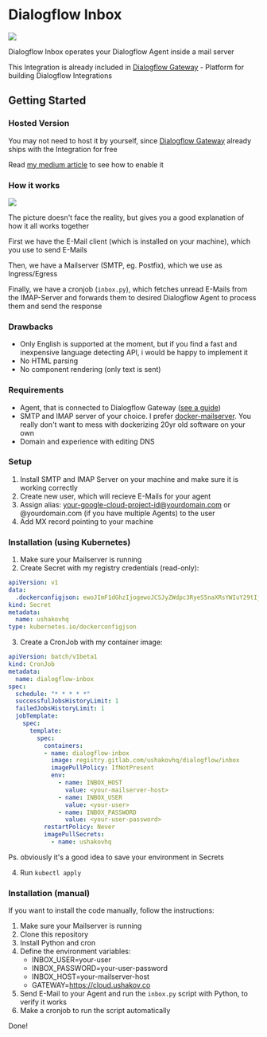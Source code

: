 # Dialogflow Inbox

![](https://i.imgur.com/8yoLPGI.png)

Dialogflow Inbox operates your Dialogflow Agent inside a mail server

This Integration is already included in [Dialogflow Gateway](https://dialogflow.cloud.ushakov.co) - Platform for building Dialogflow Integrations

## Getting Started

### Hosted Version

You may not need to host it by yourself, since [Dialogflow Gateway](https://dialogflow.cloud.ushakov.co) already ships with the Integration for free

Read [my medium article](https://medium.com/@ushakovhq/dialogflow-over-e-mail-85bd1b3dd8d6) to see how to enable it

### How it works

![](https://i.imgur.com/LliWtRV.png)

The picture doesn't face the reality, but gives you a good explanation of how it all works together

First we have the E-Mail client (which is installed on your machine), which you use to send E-Mails

Then, we have a Mailserver (SMTP, eg. Postfix), which we use as Ingress/Egress

Finally, we have a cronjob (`inbox.py`), which fetches unread E-Mails from the IMAP-Server and forwards them to desired Dialogflow Agent to process them and send the response

### Drawbacks

- Only English is supported at the moment, but if you find a fast and inexpensive language detecting API, i would be happy to implement it
- No HTML parsing
- No component rendering (only text is sent)

### Requirements

- Agent, that is connected to Dialogflow Gateway ([see a guide](https://medium.com/@ushakovhq/dialogflow-gateway-installation-8f3c6247ef82))
- SMTP and IMAP server of your choice. I prefer [docker-mailserver](https://github.com/tomav/docker-mailserver). You really don't want to mess with dockerizing 20yr old software on your own
- Domain and experience with editing DNS

### Setup

1. Install SMTP and IMAP Server on your machine and make sure it is working correctly
2. Create new user, which will recieve E-Mails for your agent
3. Assign alias: your-google-cloud-project-id@yourdomain.com or @yourdomain.com (if you have multiple Agents) to the user
4. Add MX record pointing to your machine

### Installation (using Kubernetes)

1. Make sure your Mailserver is running
2. Create Secret with my registry credentials (read-only):

```yaml
apiVersion: v1
data:
  .dockerconfigjson: ewoJImF1dGhzIjogewoJCSJyZWdpc3RyeS5naXRsYWIuY29tIjogewoJCQkiYXV0aCI6ICJaMmwwYkdGaUsyUmxjR3h2ZVMxMGIydGxiaTAzTlRnNE5EcHZURWhTTTJKS2MzcEtkbXMzVTNGNlpUaG5PQT09IgoJCX0KCX0sCgkiSHR0cEhlYWRlcnMiOiB7CgkJIlVzZXItQWdlbnQiOiAiRG9ja2VyLUNsaWVudC8xOC4wOS4wIChsaW51eCkiCgl9Cn0=
kind: Secret
metadata:
  name: ushakovhq
type: kubernetes.io/dockerconfigjson
```

3. Create a CronJob with my container image:

```yaml
apiVersion: batch/v1beta1
kind: CronJob
metadata:
  name: dialogflow-inbox
spec:
  schedule: "* * * * *"
  successfulJobsHistoryLimit: 1
  failedJobsHistoryLimit: 1
  jobTemplate:
    spec:
      template:
        spec:
          containers:
          - name: dialogflow-inbox
            image: registry.gitlab.com/ushakovhq/dialogflow/inbox
            imagePullPolicy: IfNotPresent
            env:
              - name: INBOX_HOST
                value: <your-mailserver-host>
              - name: INBOX_USER
                value: <your-user>
              - name: INBOX_PASSWORD
                value: <your-user-password>
          restartPolicy: Never
          imagePullSecrets:
            - name: ushakovhq
```

Ps. obviously it's a good idea to save your environment in Secrets

4. Run `kubectl apply`

### Installation (manual)

If you want to install the code manually, follow the instructions:

1. Make sure your Mailserver is running
2. Clone this repository
3. Install Python and cron
4. Define the environment variables:
    - INBOX_USER=your-user
    - INBOX_PASSWORD=your-user-password
    - INBOX_HOST=your-mailserver-host
    - GATEWAY=https://cloud.ushakov.co
5. Send E-Mail to your Agent and run the `inbox.py` script with Python, to verify it works
6. Make a cronjob to run the script automatically

Done!
